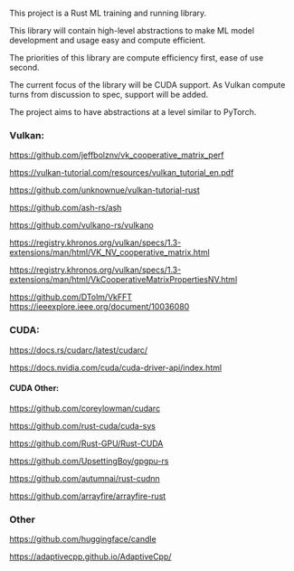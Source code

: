 This project is a Rust ML training and running library.

This library will contain high-level abstractions to make ML model development and usage easy and compute efficient.

The priorities of this library are compute efficiency first, ease of use second.

The current focus of the library will be CUDA support. As Vulkan compute turns from discussion to spec, support will be added.

The project aims to have abstractions at a level similar to PyTorch.


### Vulkan:
https://github.com/jeffbolznv/vk_cooperative_matrix_perf

https://vulkan-tutorial.com/resources/vulkan_tutorial_en.pdf

https://github.com/unknownue/vulkan-tutorial-rust

https://github.com/ash-rs/ash

https://github.com/vulkano-rs/vulkano

https://registry.khronos.org/vulkan/specs/1.3-extensions/man/html/VK_NV_cooperative_matrix.html

https://registry.khronos.org/vulkan/specs/1.3-extensions/man/html/VkCooperativeMatrixPropertiesNV.html

https://github.com/DTolm/VkFFT
https://ieeexplore.ieee.org/document/10036080

### CUDA:
https://docs.rs/cudarc/latest/cudarc/

https://docs.nvidia.com/cuda/cuda-driver-api/index.html

#### CUDA Other:
https://github.com/coreylowman/cudarc

https://github.com/rust-cuda/cuda-sys

https://github.com/Rust-GPU/Rust-CUDA

https://github.com/UpsettingBoy/gpgpu-rs

https://github.com/autumnai/rust-cudnn

https://github.com/arrayfire/arrayfire-rust


### Other
https://github.com/huggingface/candle 

https://adaptivecpp.github.io/AdaptiveCpp/
